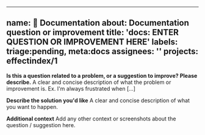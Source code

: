 <!--
SPDX-FileCopyrightText: 2023 froggie <incoming@frogg.ie>

SPDX-License-Identifier: OSL-3.0
-->

---
name: 📖 Documentation
about: Documentation question or improvement
title: 'docs: ENTER QUESTION OR IMPROVEMENT HERE'
labels: triage:pending, meta:docs
assignees: ''
projects: effectindex/1
---

**Is this a question related to a problem, or a suggestion to improve? Please describe.**
A clear and concise description of what the problem or improvement is. Ex. I'm always frustrated when [...]

**Describe the solution you'd like**
A clear and concise description of what you want to happen.

**Additional context**
Add any other context or screenshots about the question / suggestion here.

